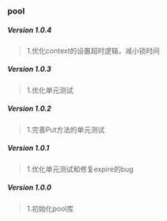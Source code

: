 ### pool

##### Version 1.0.4
> 1.优化context的设置超时逻辑，减小锁时间

##### Version 1.0.3
> 1.优化单元测试

##### Version 1.0.2
> 1.完善Put方法的单元测试

##### Version 1.0.1
> 1.优化单元测试和修复expire的bug

##### Version 1.0.0
> 1.初始化pool库